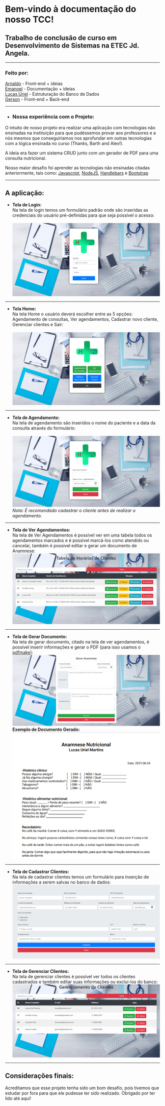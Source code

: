 # Bem-vindo à documentação do nosso TCC!

## Trabalho de conclusão de curso em Desenvolvimento de Sistemas na ETEC Jd. Angela.
__________
### Feito por:
[Arnaldo](https://github.com/naldofranca86) - Front-end + ideias\
[Emanoel](https://github.com/emanoteste) - Documentação + ideias\
[Lucas Uriel](https://github.com/LucasUrie-stack) - Estruturação do Banco de Dados\
[Gerson](https://github.com/Gersomonio) - Front-end + Back-end
__________
- ### Nossa experiência com o Projeto:
O intuito de nosso projeto era realizar uma aplicação com tecnologias não ensinadas na instituição para que pudéssemos provar aos professores e a nós mesmos que conseguiriamos nos aprofundar em outras tecnologias com a lógica ensinada no curso (Thanks, Barth and Alex!).

A ideia era fazer um sistema CRUD junto com um gerador de PDF para uma consulta nutricional.


Nosso maior desafio foi aprender as tecnologias não ensinadas citadas anteriormente, tais como: [Javascript](https://www.javascript.com), [NodeJS](https://nodejs.org/en/), [Handlebars](https://handlebarsjs.com) e  [Bootstrap](https://getbootstrap.com)

________
## A aplicação:

- **Tela de Login:**\
Na tela de login temos um formulário padrão onde são inseridas as credenciais do usuário pré-definidas para que seja possível o acesso:\
\
![Tela de Login](gitimages/Login.png)
________
- **Tela Home:**\
Na tela Home o usuário deverá escolher entre as 5 opções: Agendamento de consultas, Ver agendamentos, Cadastrar novo cliente, Gerenciar clientes e Sair:\
\
![Tela Home](gitimages/Home.png)
________
- **Tela de Agendamento:**\
Na tela de agendamento são inseridos o nome do paciente e a data da consulta através do formulário:\
\
![Tela de Agendamento](gitimages/Agendamento.png)\
*Nota: É recomendado cadastrar o cliente antes de realizar o agendamento.*
_______
- **Tela de Ver Agendamentos:**\
Na tela de Ver Agendamentos é possível ver em uma tabela todos os agendamentos marcados e é possível marcá-los como atendido ou cancelar, também é possível editar e gerar um documento de Anamnese:\
![Tela de Ver Agendamentos](gitimages/Horarios.png)
________
- **Tela de Gerar Documento:**\
Na tela de gerar documento, citado na tela de ver agendamentos, é possível inserir informações e gerar o PDF (para isso usamos o [pdfmake](http://pdfmake.org)):\
![Tela de Gerar Documento:](gitimages/Gerardoc.png)
**Exemplo de Documento Gerado:**
![Documento Exemplo](gitimages/Exemplodoc.png)
_______
- **Tela de Cadastrar Clientes:**\
Na tela de cadastrar clientes temos um formulário para inserção de informações a serem salvas no banco de dados:
![Cadastrar Clientes](gitimages/Cadastro.png)
_______
- **Tela de Gerenciar Clientes:**\
Na tela de gerenciar clientes é possível ver todos os clientes cadastrados e também editar suas informações ou excluí-los do banco:
![Gerenciar Clientes](gitimages/Clientes.png)
_______
## Considerações finais:

Acreditamos que esse projeto tenha sido um bom desafio, pois tivemos que estudar por fora para que ele pudesse ter sido realizado. Obrigado por ter lido até aqui!
